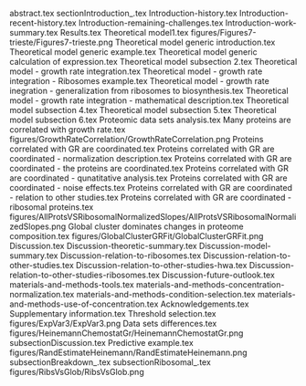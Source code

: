 abstract.tex
sectionIntroduction_.tex
Introduction-history.tex
Introduction-recent-history.tex
Introduction-remaining-challenges.tex
Introduction-work-summary.tex
Results.tex
Theoretical model1.tex
figures/Figures7-trieste/Figures7-trieste.png
Theoretical model generic introduction.tex
Theoretical model generic example.tex
Theoretical model generic calculation of expression.tex
Theoretical model subsection 2.tex
Theoretical model - growth rate integration.tex
Theoretical model - growth rate integration - Ribosomes example.tex
Theoretical model - growth rate inegration -  generalization from ribosomes to biosynthesis.tex
Theoretical model - growth rate integration - mathematical description.tex
Theoretical model subsection 4.tex
Theoretical model subsection 5.tex
Theoretical model subsection 6.tex
Proteomic data sets analysis.tex
Many proteins are correlated with growth rate.tex
figures/GrowthRateCorrelation/GrowthRateCorrelation.png
Proteins correlated with GR are coordinated.tex
Proteins correlated with GR are coordinated - normalization description.tex
Proteins correlated with GR are coordinated - the proteins are coordinated.tex
Proteins correlated with GR are coordinated - qunatitative analysis.tex
Proteins correlated with GR are coordinated - noise effects.tex
Proteins correlated with GR are coordinated - relation to other studies.tex
Proteins correlated with GR are coordinated - ribosomal proteins.tex
figures/AllProtsVSRibosomalNormalizedSlopes/AllProtsVSRibosomalNormalizedSlopes.png
Global cluster dominates changes in proteome composition.tex
figures/GlobalClusterGRFit/GlobalClusterGRFit.png
Discussion.tex
Discussion-theoretic-summary.tex
Discussion-model-summary.tex
Discussion-relation-to-ribosomes.tex
Discussion-relation-to-other-studies.tex
Discussion-relation-to-other-studies-hwa.tex
Discussion-relation-to-other-studies-ribosomes.tex
Discussion-future-outlook.tex
materials-and-methods-tools.tex
materials-and-methods-concentration-normalization.tex
materials-and-methods-condition-selection.tex
materials-and-methods-use-of-concentration.tex
Acknowledgements.tex
Supplementary information.tex
Threshold selection.tex
figures/ExpVar3/ExpVar3.png
Data sets differences.tex
figures/HeinemannChemostatGr/HeinemannChemostatGr.png
subsectionDiscussion.tex
Predictive example.tex
figures/RandEstimateHeinemann/RandEstimateHeinemann.png
subsectionBreakdown_.tex
subsectionRibosomal_.tex
figures/RibsVsGlob/RibsVsGlob.png
